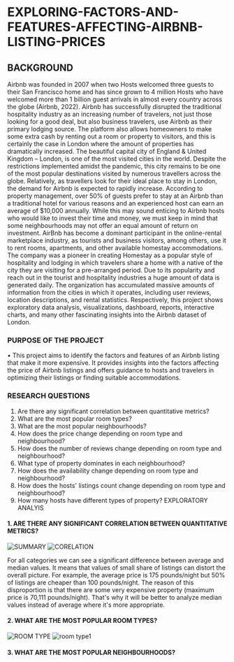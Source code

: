 # EXPLORING-FACTORS-AND-FEATURES-AFFECTING-AIRBNB-LISTING-PRICES
## BACKGROUND
Airbnb was founded in 2007 when two Hosts welcomed three guests to their San Francisco home and has since grown to 4 million Hosts who have welcomed more than 1 billion guest arrivals in almost every country across the globe (Airbnb, 2022). Airbnb has successfully disrupted the traditional hospitality industry as an increasing number of travelers, not just those looking for a good deal, but also business travelers, use Airbnb as their primary lodging source. The platform also allows homeowners to make some extra cash by renting out a room or property to visitors, and this is certainly the case in London where the amount of properties has dramatically increased. The beautiful capital city of England & United Kingdom – London, is one of the most visited cities in the world. Despite the restrictions implemented amidst the pandemic, this city remains to be one of the most popular destinations visited by numerous travellers across the globe. Relatively, as travellers look for their ideal place to stay in London, the demand for Airbnb is expected to rapidly increase. According to property management, over 50% of guests prefer to stay at an Airbnb than a traditional hotel for various reasons and an experienced host can earn an average of $10,000 annually. While this may sound enticing to Airbnb hosts who would like to invest their time and money, we must keep in mind that some neighbourhoods may not offer an equal amount of return on investment.
AirBnb has become a dominant participant in the online-rental marketplace industry, as tourists and business visitors, among others, use it to rent rooms, apartments, and other available homestay accommodations. The company was a pioneer in creating Homestay as a popular style of hospitality and lodging in which travelers share a home with a native of the city they are visiting for a pre-arranged period. Due to its popularity and reach out in the tourist and hospitality industries a huge amount of data is generated daily. The organization has accumulated massive amounts of information from the cities in which it operates, including user reviews, location descriptions, and rental statistics. Respectively, this project shows exploratory data analysis, visualizations, dashboard, reports, interactive charts, and many other fascinating insights into the Airbnb dataset of London.

### PURPOSE OF THE PROJECT
• This project aims to identify the factors and features of an Airbnb listing that make it more expensive. It provides insights into the factors affecting the price of Airbnb listings and offers guidance to hosts and travelers in optimizing their listings or finding suitable accommodations.

### RESEARCH QUESTIONS
1. Are there any significant correlation between quantitative metrics?
2. What are the most popular room types?
3. What are the most popular neighbourhoods?
4. How does the price change depending on room type and neighbourhood?
5. How does the number of reviews change depending on room type and neighbourhood?
6. What type of property dominates in each neighbourhood?
7. How does the availability change depending on room type and neighbourhood?
8. How does the hosts' listings count change depending on room type and neighbourhood?
9. How many hosts have different types of property?
EXPLORATORY ANALYIS
#### 1. ARE THERE ANY SIGNIFICANT CORRELATION BETWEEN QUANTITATIVE METRICS?
![SUMMARY](https://github.com/sarojrimal/EXPLORING-FACTORS-AND-FEATURES-AFFECTING-AIRBNB-LISTING-PRICES/assets/48502669/4389e74b-154e-40ee-a0f0-61106e92b22e)
![CORELATION](https://github.com/sarojrimal/EXPLORING-FACTORS-AND-FEATURES-AFFECTING-AIRBNB-LISTING-PRICES/assets/48502669/928031df-bcc3-4ac1-95eb-d3e354a3cedf)

For all categories we can see a significant difference between average and median values. It means that values of small share of listings can distort the overall picture. For example, the average price is 175 pounds/night but 50% of listings are cheaper than 100 pounds/night. The reason of this disproportion is that there are some very expensive property (maximum price is 70,111 pounds/night). That's why it will be better to analyze median values instead of average where it's more appropriate.

#### 2. WHAT ARE THE MOST POPULAR ROOM TYPES?
![ROOM TYPE](https://github.com/sarojrimal/EXPLORING-FACTORS-AND-FEATURES-AFFECTING-AIRBNB-LISTING-PRICES/assets/48502669/5ea50b59-6813-4fbe-923a-a6863995a087)
![room type1](https://github.com/sarojrimal/EXPLORING-FACTORS-AND-FEATURES-AFFECTING-AIRBNB-LISTING-PRICES/assets/48502669/4fd25779-b53f-40ea-9467-057a376a1212)
#### 3. WHAT ARE THE MOST POPULAR NEIGHBOURHOODS?




